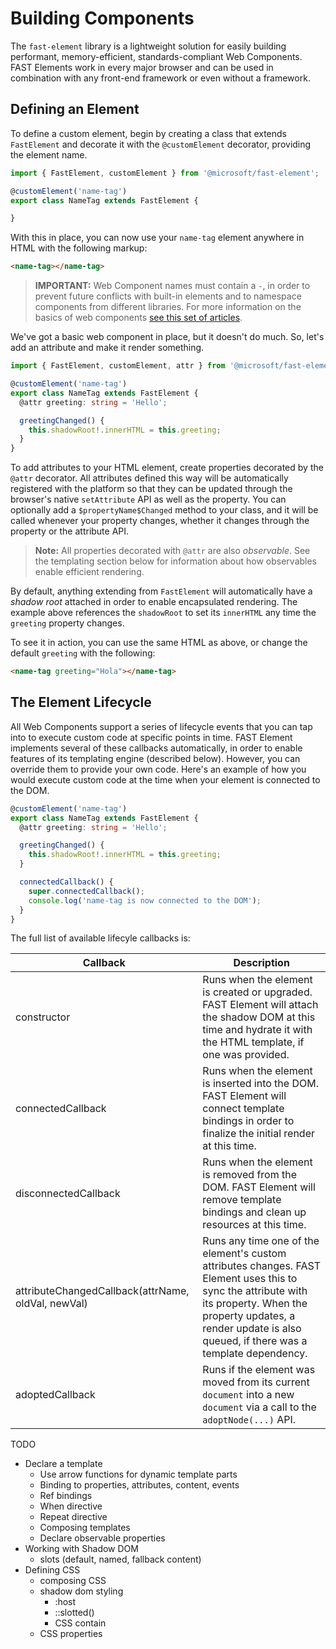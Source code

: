 # Building Components

The `fast-element` library is a lightweight solution for easily building performant, memory-efficient, standards-compliant Web Components. FAST Elements work in every major browser and can be used in combination with any front-end framework or even without a framework.

## Defining an Element

To define a custom element, begin by creating a class that extends `FastElement` and decorate it with the `@customElement` decorator, providing the element name.

```TypeScript
import { FastElement, customElement } from '@microsoft/fast-element';

@customElement('name-tag')
export class NameTag extends FastElement {

}
```

With this in place, you can now use your `name-tag` element anywhere in HTML with the following markup:

```HTML
<name-tag></name-tag>
```

> **IMPORTANT:** Web Component names must contain a `-`, in order to prevent future conflicts with built-in elements and to namespace components from different libraries. For more information on the basics of web components [see this set of articles](https://developers.google.com/web/fundamentals/web-components).

We've got a basic web component in place, but it doesn't do much. So, let's add an attribute and make it render something. 

```TypeScript
import { FastElement, customElement, attr } from '@microsoft/fast-element';

@customElement('name-tag')
export class NameTag extends FastElement {
  @attr greeting: string = 'Hello';

  greetingChanged() {
    this.shadowRoot!.innerHTML = this.greeting;
  }
}
```

To add attributes to your HTML element, create properties decorated by the `@attr` decorator. All attributes defined this way will be automatically registered with the platform so that they can be updated through the browser's native `setAttribute` API as well as the property. You can optionally add a `$propertyName$Changed` method to your class, and it will be called whenever your property changes, whether it changes through the property or the attribute API.

> **Note:** All properties decorated with `@attr` are also *observable*. See the templating section below for information about how observables enable efficient rendering.

By default, anything extending from `FastElement` will automatically have a *shadow root* attached in order to enable encapsulated rendering. The example above references the `shadowRoot` to set its `innerHTML` any time the `greeting` property changes.

To see it in action, you can use the same HTML as above, or change the default `greeting` with the following:

```HTML
<name-tag greeting="Hola"></name-tag>
```

## The Element Lifecycle

All Web Components support a series of lifecycle events that you can tap into to execute custom code at specific points in time. FAST Element implements several of these callbacks automatically, in order to enable features of its templating engine (described below). However, you can override them to provide your own code. Here's an example of how you would execute custom code at the time when your element is connected to the DOM.

```TypeScript
@customElement('name-tag')
export class NameTag extends FastElement {
  @attr greeting: string = 'Hello';

  greetingChanged() {
    this.shadowRoot!.innerHTML = this.greeting;
  }

  connectedCallback() {
    super.connectedCallback();
    console.log('name-tag is now connected to the DOM');
  }
}
```

The full list of available lifecyle callbacks is:

| Callback | Description |
| ------------- |-------------|
| constructor | Runs when the element is created or upgraded. FAST Element will attach the shadow DOM at this time and hydrate it with the HTML template, if one was provided. |
| connectedCallback | Runs when the element is inserted into the DOM. FAST Element will connect template bindings in order to finalize the initial render at this time. |
| disconnectedCallback | Runs when the element is removed from the DOM. FAST Element will remove template bindings and clean up resources at this time. |
| attributeChangedCallback(attrName, oldVal, newVal) | Runs any time one of the element's custom attributes changes. FAST Element uses this to sync the attribute with its property. When the property updates, a render update is also queued, if there was a template dependency. |
| adoptedCallback | Runs if the element was moved from its current `document` into a new `document` via a call to the `adoptNode(...)` API. |

TODO

- Declare a template
    - Use arrow functions for dynamic template parts
    - Binding to properties, attributes, content, events
    - Ref bindings
    - When directive
    - Repeat directive
    - Composing templates
    - Declare observable properties
- Working with Shadow DOM
    - slots (default, named, fallback content)
- Defining CSS
    - composing CSS
    - shadow dom styling
        - :host
        - ::slotted()
        - CSS contain
    - CSS properties